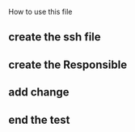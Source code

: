 How to use this file

## create the ssh file

## create the Responsible

## add change

## end the test